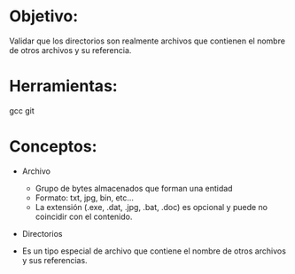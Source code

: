 #  Objetivo:
Validar que los directorios son realmente archivos que contienen el nombre de otros archivos y su referencia.

# Herramientas:
gcc
git

# Conceptos:
* Archivo
  * Grupo de bytes almacenados que forman una entidad
  * Formato: txt, jpg, bin, etc...
  * La extensión (.exe, .dat, .jpg, .bat, .doc) es opcional y puede no coincidir con el contenido.
 
 * Directorios
  * Es un tipo especial de archivo que contiene el nombre de otros archivos y sus referencias. 
  
